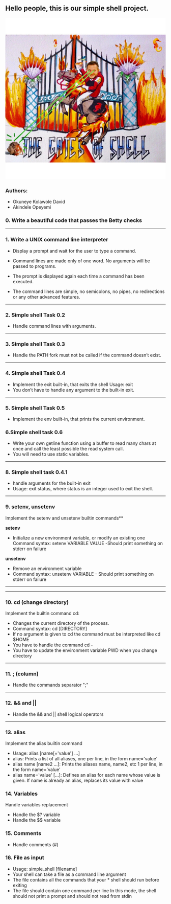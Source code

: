 
## **Hello people, this is our simple shell project.**

![picture!](shell-image.jpeg)


### **Authors:**
- Okuneye Kolawole David
- Akindele Opeyemi

### **0. Write a beautiful code that passes the Betty checks**
---

### **1. Write a UNIX command line interpreter**
- Display a prompt and wait for the user to type a command. 

- Command lines are made only of one word. No arguments will be passed to programs.

- The prompt is displayed again each time a command has been executed.

- The command lines are simple, no semicolons, no pipes, no redirections or any other advanced features.
---
### **2. Simple shell Task 0.2**
- Handle command lines with arguments.
---
### **3. Simple shell Task 0.3**
- Handle the PATH
fork must not be called if the command doesn’t exist.
---

### **4. Simple shell Task 0.4**
- Implement the exit built-in, that exits the shell
Usage: exit
- You don’t have to handle any argument to the built-in exit.
---

### **5. Simple shell Task 0.5**
- Implement the env built-in, that prints the current environment.

### **6.Simple shell task 0.6**
- Write your own getline function using a buffer to read many chars at once and call the least possible the read system call.
- You will need to use static variables.
---
### **8. Simple shell task 0.4.1**
- handle arguments for the built-in exit
- Usage: exit status, where status is an integer used to exit the shell.
---
### **9. setenv, unsetenv**

Implement the setenv and unsetenv builtin commands**

**setenv**

- Initialize a new environment variable, or modify an existing one
Command syntax: setenv VARIABLE VALUE -Should print something on stderr on failure

**unsetenv**

* Remove an environment variable
* Command syntax: unsetenv VARIABLE - Should print something on stderr on failure
---
---
### **10. cd (change directory)**
Implement the builtin command cd:

- Changes the current directory of the process.
- Command syntax: cd [DIRECTORY]
- If no argument is given to cd the command must be interpreted like cd $HOME
- You have to handle the command cd -
- You have to update the environment variable PWD when you change directory
---
### **11. ; (column)**
* Handle the commands separator ";"
---
### **12. && and ||**
* Handle the && and || shell logical operators
---
### **13. alias**
Implement the alias builtin command

- Usage: alias [name[='value'] ...]
- alias: Prints a list of all aliases, one per line, in the form name='value'
- alias name [name2 ...]: Prints the aliases name, name2, etc 1 per line, in the form name='value'
- alias name='value' [...]: Defines an alias for each name whose value is given. If name is already an alias, replaces its value with value

### **14. Variables**
Handle variables replacement
* Handle the $? variable
* Handle the $$ variable
### **15. Comments**
- Handle comments (#)
### **16. File as input**

* Usage: simple_shell [filename]
* Your shell can take a file as a command line argument
* The file contains all the commands that your * shell should run before exiting
* The file should contain one command per line
In this mode, the shell should not print a prompt and should not read from stdin